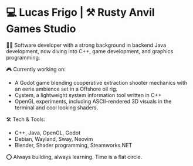 # 💻 Lucas Frigo | ⚒️ Rusty Anvil Games Studio  

👨‍💻 Software developer with a strong background in backend Java development, now diving into C++, game development, and graphics programming.  

🎮 Currently working on:  
- A Godot game blending cooperative extraction shooter mechanics with an eerie ambience set in a Offshore oil rig.  
- Cystem, a lightweight system information tool written in C++  
- OpenGL experiments, including ASCII-rendered 3D visuals in the terminal and cool looking shaders.

🛠 Tech & Tools:  
- C++, Java, OpenGL, Godot
- Debian, Wayland, Sway, Neovim  
- Blender, Shader programming, Steamworks.NET  

⭕ Always building, always learning. Time is a flat circle.
